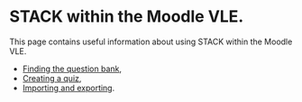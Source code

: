 # STACK within the Moodle VLE.

This page contains useful information about using STACK within the Moodle VLE.

* [Finding the question bank](Question_bank.md),
* [Creating a quiz](../AbInitio/Authoring_quick_start_8.md),
* [Importing and exporting](Import_Export.md).
